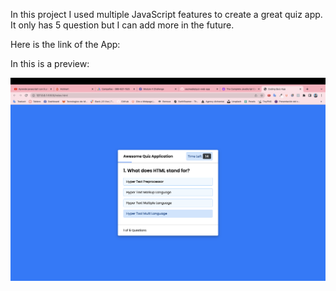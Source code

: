 In this project I used multiple JavaScript features to create a great quiz app. It only has 5 question but I can add more in the future.

Here is the link of the App:

In this is a preview:

![Getting Started](./images/preview.jpg)